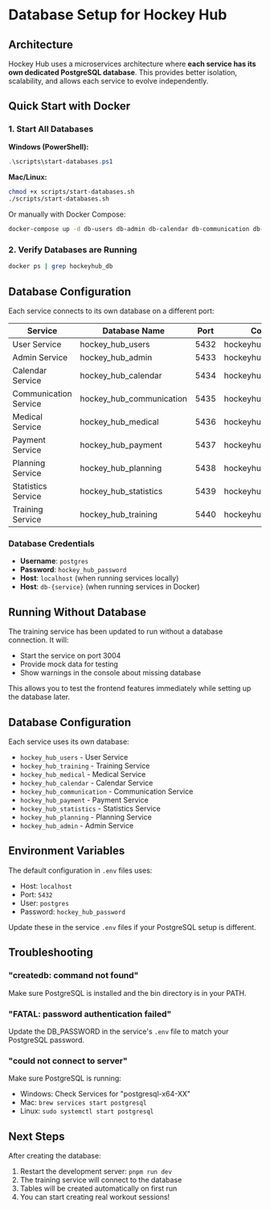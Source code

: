 # Database Setup for Hockey Hub

## Architecture

Hockey Hub uses a microservices architecture where **each service has its own dedicated PostgreSQL database**. This provides better isolation, scalability, and allows each service to evolve independently.

## Quick Start with Docker

### 1. Start All Databases

**Windows (PowerShell):**
```powershell
.\scripts\start-databases.ps1
```

**Mac/Linux:**
```bash
chmod +x scripts/start-databases.sh
./scripts/start-databases.sh
```

Or manually with Docker Compose:
```bash
docker-compose up -d db-users db-admin db-calendar db-communication db-medical db-payment db-planning db-statistics db-training
```

### 2. Verify Databases are Running
```bash
docker ps | grep hockeyhub_db
```

## Database Configuration

Each service connects to its own database on a different port:

| Service | Database Name | Port | Container Name |
|---------|--------------|------|----------------|
| User Service | hockey_hub_users | 5432 | hockeyhub_db_users |
| Admin Service | hockey_hub_admin | 5433 | hockeyhub_db_admin |
| Calendar Service | hockey_hub_calendar | 5434 | hockeyhub_db_calendar |
| Communication Service | hockey_hub_communication | 5435 | hockeyhub_db_communication |
| Medical Service | hockey_hub_medical | 5436 | hockeyhub_db_medical |
| Payment Service | hockey_hub_payment | 5437 | hockeyhub_db_payment |
| Planning Service | hockey_hub_planning | 5438 | hockeyhub_db_planning |
| Statistics Service | hockey_hub_statistics | 5439 | hockeyhub_db_statistics |
| Training Service | hockey_hub_training | 5440 | hockeyhub_db_training |

### Database Credentials
- **Username**: `postgres`
- **Password**: `hockey_hub_password`
- **Host**: `localhost` (when running services locally)
- **Host**: `db-{service}` (when running services in Docker)

## Running Without Database

The training service has been updated to run without a database connection. It will:
- Start the service on port 3004
- Provide mock data for testing
- Show warnings in the console about missing database

This allows you to test the frontend features immediately while setting up the database later.

## Database Configuration

Each service uses its own database:
- `hockey_hub_users` - User Service
- `hockey_hub_training` - Training Service
- `hockey_hub_medical` - Medical Service
- `hockey_hub_calendar` - Calendar Service
- `hockey_hub_communication` - Communication Service
- `hockey_hub_payment` - Payment Service
- `hockey_hub_statistics` - Statistics Service
- `hockey_hub_planning` - Planning Service
- `hockey_hub_admin` - Admin Service

## Environment Variables

The default configuration in `.env` files uses:
- Host: `localhost`
- Port: `5432`
- User: `postgres`
- Password: `hockey_hub_password`

Update these in the service `.env` files if your PostgreSQL setup is different.

## Troubleshooting

### "createdb: command not found"
Make sure PostgreSQL is installed and the bin directory is in your PATH.

### "FATAL: password authentication failed"
Update the DB_PASSWORD in the service's `.env` file to match your PostgreSQL password.

### "could not connect to server"
Make sure PostgreSQL is running:
- Windows: Check Services for "postgresql-x64-XX"
- Mac: `brew services start postgresql`
- Linux: `sudo systemctl start postgresql`

## Next Steps

After creating the database:
1. Restart the development server: `pnpm run dev`
2. The training service will connect to the database
3. Tables will be created automatically on first run
4. You can start creating real workout sessions!